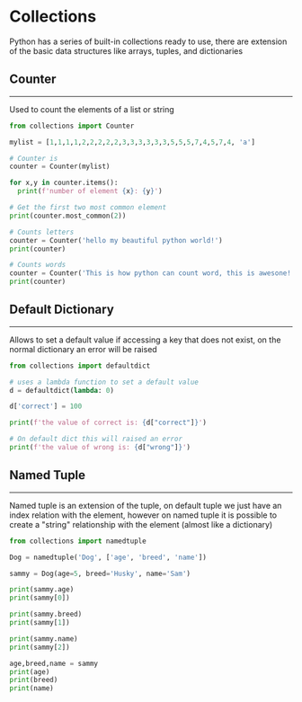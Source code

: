 # Collections

Python has a series of built-in collections ready to use, there are extension of the basic data structures like arrays, tuples, and dictionaries

## Counter
---
Used to count the elements of a list or string

```python
from collections import Counter

mylist = [1,1,1,1,2,2,2,2,2,3,3,3,3,3,3,5,5,5,7,4,5,7,4, 'a']

# Counter is 
counter = Counter(mylist)

for x,y in counter.items():
  print(f'number of element {x}: {y}')

# Get the first two most common element
print(counter.most_common(2))

# Counts letters
counter = Counter('hello my beautiful python world!')
print(counter)

# Counts words
counter = Counter('This is how python can count word, this is awesone!'.split())
print(counter)
```

## Default Dictionary
---

Allows to set a default value if accessing a key that does not exist, on the normal dictionary an error will be raised

```python
from collections import defaultdict

# uses a lambda function to set a default value
d = defaultdict(lambda: 0)

d['correct'] = 100

print(f'the value of correct is: {d["correct"]}')

# On default dict this will raised an error 
print(f'the value of wrong is: {d["wrong"]}')
```

## Named Tuple
---

Named tuple is an extension of the tuple, on default tuple we just have an index relation with the element, however on named tuple it is possible to create a "string" relationship with the element (almost like a dictionary)

```python
from collections import namedtuple

Dog = namedtuple('Dog', ['age', 'breed', 'name'])

sammy = Dog(age=5, breed='Husky', name='Sam')

print(sammy.age)
print(sammy[0])

print(sammy.breed)
print(sammy[1])

print(sammy.name)
print(sammy[2])

age,breed,name = sammy
print(age)
print(breed)
print(name)

```